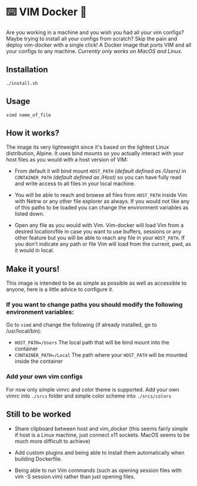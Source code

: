 # ⌨️  VIM Docker 🐳
Are you working in a machine and you wish you had all your vim configs? Maybe trying to install all your configs from scratch? Skip the pain and deploy vim-docker with a single click! A Docker image that ports VIM and all your configs to any machine. _Currently only works on MacOS and Linux_.

## Installation
```./install.sh```

## Usage
```vimd name_of_file```

## How it works?

The image its very lightweight since it's based on the lightest Linux distribution, Alpine. It uses bind mounts so you actually interact with your host files as you would with a host version of VIM:

- From default it will bind mount `HOST_PATH` *(default defined as /Users)* in `CONTAINER_PATH` *(default defined as /Host)* so you can have fully read and write access to all files  in your local machine.

- You will be able to reach and browse all files from `HOST_PATH` inside Vim with Netrw or any other file explorer as always. If you would not like any of this paths to be loaded you can change the environment variables as listed down.
	
- Open any file as you would with Vim. Vim-docker will load Vim from a desired location/file in case you want to use buffers, sessions or any other feature but you will be able to reach any file in your `HOST_PATH`. If you don't indicate any path or file Vim will load from the current, pwd, as it would in local.


## Make it yours!
This image is intended to be as simple as possible as well as accessible to anyone, here is a little advice to configure it.

### If you want to change paths you should modify the following environment variables:

Go to `vimd` and change the following (if already installed, go to /usr/local/bin):

- `HOST_PATH=/Users`  The local path  that will be bind mount into the container
- `CONTAINER_PATH=/Local` The path where your `HOST_PATH` will be mounted inside the container

### Add your own vim configs

For now only simple vimrc and color theme is supported. Add your own vimrc into `./srcs` folder and simple color scheme into `./srcs/colors`

## Still to be worked

- Share clipboard between host and vim_docker (this seems fairly simple if host is a Linux machine, just connect x11 sockets. MacOS seems to be much more difficult to achieve)

- Add custom plugins and being able to install them automatically when building Dockerfile.

- Being able to run Vim commands (such as opening session files with vim -S session.vim) rather than just opening files.
